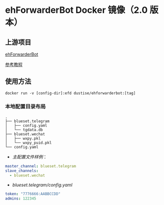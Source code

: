 # ehForwarderBot Docker 镜像（2.0 版本）

## 上游项目

[ehForwarderBot](https://github.com/blueset/ehForwarderBot/tree/master/docs)

[参考教程](https://goo.gl/Cypkem)

## 使用方法

`docker run -v [config-dir]:efd dustise/ehforwarderbot:[tag]`

### 本地配置目录布局

    .
    ├── blueset.telegram
    │   ├── config.yaml
    │   └── tgdata.db
    ├── blueset.wechat
    │   ├── wxpy.pkl
    │   └── wxpy_puid.pkl
    └── config.yaml

- *主配置文件样例*：

~~~yaml
master_channel: blueset.telegram
slave_channels:
  - blueset.wechat
~~~

- *blueset.telegram/config.yaml*

~~~yaml
token: "7776666:AABBCCDD"
admins: 122345
~~~
